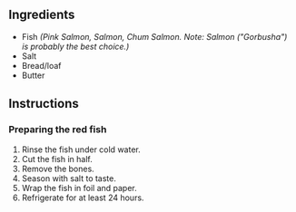 ## Ingredients

- Fish *(Pink Salmon, Salmon, Chum Salmon. Note: Salmon ("Gorbusha") is probably the best choice.)*
- Salt
- Bread/loaf
- Butter

## Instructions

### Preparing the red fish

1. Rinse the fish under cold water.
1. Cut the fish in half.
1. Remove the bones.
1. Season with salt to taste.
1. Wrap the fish in foil and paper.
1. Refrigerate for at least 24 hours.